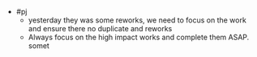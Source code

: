 - #pj
	- yesterday they was some reworks, we need to focus on the work and ensure there no duplicate and reworks
	- Always focus on the high impact works and complete them ASAP.  somet